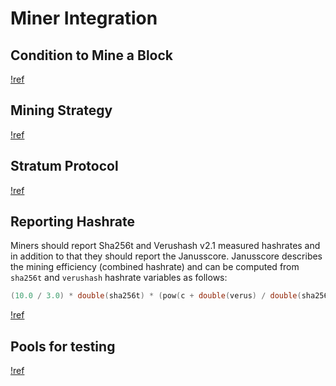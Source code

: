 # Miner Integration

## Condition to Mine a Block
[!ref](/Janushash/condition-to-solve-a-block.md)

## Mining Strategy
[!ref](/Janushash/mining.md)

## Stratum Protocol
[!ref](Pools/stratum.md)

## Reporting Hashrate
Miners should report Sha256t and Verushash v2.1 measured hashrates and in addition to that they should report the Janusscore. Janusscore describes the mining efficiency (combined hashrate) and can be computed from `sha256t` and `verushash` hashrate variables as follows:
```c++
(10.0 / 3.0) * double(sha256t) * (pow(c + double(verus) / double(sha256t), 0.3) - pow(c, 0.3));
```
[!ref](/janushash/analysis/janusscore.md)

## Pools for testing
[!ref](/readme.md)
